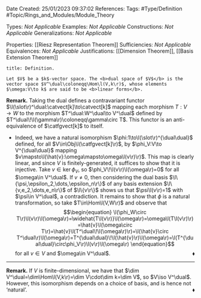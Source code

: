 <div class="topSpace"></div>

Date Created: 25/01/2023 09:37:02
References:
Tags: #Type/Definition #Topic/Rings_and_Modules/Module_Theory

Types: <i>Not Applicable</i>
Examples: <i>Not Applicable</i>
Constructions: <i>Not Applicable</i>
Generalizations: <i>Not Applicable</i>

Properties: [[Riesz Representation Theorem]]
Sufficiencies: <i>Not Applicable</i>
Equivalences: <i>Not Applicable</i>
Justifications: [[Dimension Theorem]], [[Basis Extension Theorem]]

``` ad-Definition
title: Definition.

Let $V$ be a $k$-vector space. The <b>dual space of $V$</b> is the vector space $V^\dual\coloneqq\Hom\l(V,k\r)$, whose elements $\omega:V\to k$ are said to be <b>linear forms</b>.

```

<b>Remark.</b> Taking the dual defines a contravariant functor $\l(\slot\r)^\dual:\catvect[k]\to\catvect[k]$ mapping each morphism $T:V\to W$ to the morphism $T^\dual:W^\dual\to V^\dual$ defined by $T^\dual\!\l(\gamma\r)\coloneqq\gamma\circ T$. This functor is an anti-equivalence of $\catfgvect[k]$ to itself.
* Indeed, we have a natural isomorphism $\phi:1\to\l(\slot\r)^{\dual\dual}$ defined, for all $V\in\Obj\l(\catfgvect[k]\r)$, by $\phi_V:V\to V^{\dual\dual}$ mapping $v\mapsto\l(\hat{v}:\omega\mapsto\omega\l(v\r)\r)$. This map is clearly linear, and since $V$ is finitely-generated, it suffices to show that it is injective. Take $v\in\ker\phi_V$, so $\phi_V\!\l(v\r)\l(\omega\r)=0$ for all $\omega\in V^\dual$. If $v\neq0$, then considering the dual basis $\l\{\psi,\epsilon_2,\dots,\epsilon_n\r\}$ of any basis extension $\l\{v,e_2,\dots,e_n\r\}$ of $\l\{v\r\}$ shows us that $\psi\l(v\r)=1$ with $\psi\in V^\dual$, a contradiction. It remains to show that $\phi$ is a natural transformation, so take $T\in\Hom\l(V,W\r)$ and observe that
$$\begin{equation}
    \l(\phi_W\circ T\r)\l(v\r)\l(\omega\r)=\widehat{T\l(v\r)}\l(\omega\r)=\omega\l(T\l(v\r)\r)=\hat{v}\l(\omega\circ T\r)=\hat{v}\l(T^\dual\!\l(\omega\r)\r)=\l(\hat{v}\circ T^\dual\r)\l(\omega\r)=T^{\dual\dual}\!\l(\hat{v}\r)\l(\omega\r)=\l(T^{\dual\dual}\circ\phi_V\r)\l(v\r)\l(\omega\r)
\end{equation}$$
for all $v\in V$ and $\omega\in V^\dual$.<span style="float:right;">$\blacklozenge$</span>

---

<b>Remark.</b> If $V$ is finite-dimensional, we have that $\dim V^\dual=\dim\Hom\l(V,k\r)=\dim V\cdot\dim k=\dim V$, so $V\iso V^\dual$. However, this isomorphism depends on a choice of basis, and is hence not ‘natural’.<span style="float:right;">$\blacklozenge$</span>

